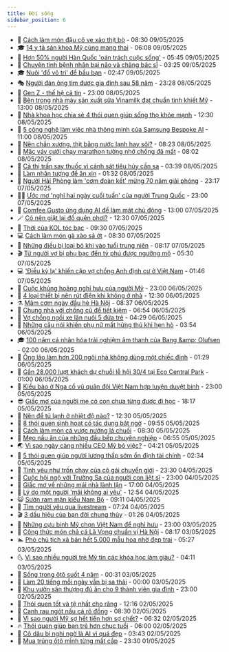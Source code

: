 ```yaml
---
title: Đời sống
sidebar_position: 6
---
```


<!-- vnexpress-doi-song:START -->
- 🚀 [Cách làm món đậu cô ve xào thịt bò](https://vnexpress.net/cach-lam-mon-dau-co-ve-xao-thit-bo-4883405.html) - 08:30 09/05/2025
- 🎓 [14 y tá sản khoa Mỹ cùng mang thai](https://vnexpress.net/14-y-ta-san-khoa-my-cung-mang-thai-4883691.html) - 06:08 09/05/2025
- 🚦 [Hơn 50% người Hàn Quốc &#39;oán trách cuộc sống&#39;](https://vnexpress.net/hon-50-nguoi-han-quoc-oan-trach-cuoc-song-4883650.html) - 05:45 09/05/2025
- 🦣 [Chuyện tình bệnh nhân bại não và chàng bác sĩ](https://vnexpress.net/chuyen-tinh-benh-nhan-bai-nao-va-chang-bac-si-4883127.html) - 03:25 09/05/2025
- 🎓 [Nuôi &#39;đồ vô tri&#39; để bầu bạn](https://vnexpress.net/nuoi-do-vo-tri-de-bau-ban-4883373.html) - 02:47 09/05/2025
- 🎭 [Người đàn ông tìm được gia đình sau 58 năm](https://vnexpress.net/nguoi-dan-ong-tim-duoc-gia-dinh-sau-58-nam-4882712.html) - 23:28 08/05/2025
- 🦅 [Gen Z - thế hệ cả tin](https://vnexpress.net/gen-z-the-he-ca-tin-4883445.html) - 23:00 08/05/2025
- 🎃 [Bên trong nhà máy sản xuất sữa Vinamilk đạt chuẩn tinh khiết Mỹ](https://vnexpress.net/ben-trong-nha-may-san-xuat-sua-vinamilk-dat-chuan-tinh-khiet-my-4882268.html) - 13:00 08/05/2025
- 💪 [Nhà khoa học chia sẻ 4 thói quen giúp sống thọ khỏe mạnh](https://vnexpress.net/nha-khoa-hoc-chia-se-4-thoi-quen-giup-song-tho-khoe-manh-4882991.html) - 12:30 08/05/2025
- 🐻 [5 công nghệ làm việc nhà thông minh của Samsung Bespoke AI](https://vnexpress.net/5-cong-nghe-lam-viec-nha-thong-minh-cua-samsung-bespoke-ai-4883391.html) - 11:00 08/05/2025
- 🧠 [Nên chần xương, thịt bằng nước lạnh hay sôi?](https://vnexpress.net/nen-chan-xuong-thit-bang-nuoc-lanh-hay-soi-4883351.html) - 08:23 08/05/2025
- 🐘 [Mặc váy cưới chạy marathon tưởng nhớ chồng đã mất](https://vnexpress.net/mac-vay-cuoi-chay-marathon-tuong-nho-chong-da-mat-4883221.html) - 08:02 08/05/2025
- 👹 [Cả thị trấn say thuốc vì cảnh sát tiêu hủy cần sa](https://vnexpress.net/ca-thi-tran-say-thuoc-vi-canh-sat-tieu-huy-can-sa-4883118.html) - 03:39 08/05/2025
- 💂 [Làm nhân tượng để ăn xin](https://vnexpress.net/lam-nhan-tuong-de-an-xin-4882996.html) - 01:32 08/05/2025
- 🦍 [Người Hải Phòng làm &#39;cơm đoàn kết&#39; mừng 70 năm giải phóng](https://vnexpress.net/nguoi-hai-phong-lam-com-doan-ket-mung-70-nam-giai-phong-4882673.html) - 23:17 07/05/2025
- 🧑‍🏫 [Ước mơ &#39;nghỉ hai ngày cuối tuần&#39; của người Trung Quốc](https://vnexpress.net/uoc-mo-nghi-hai-ngay-cuoi-tuan-cua-nguoi-trung-quoc-4882930.html) - 23:00 07/05/2025
- 🧰 [Comfee Gusto ứng dụng AI để làm mát chủ động](https://vnexpress.net/comfee-gusto-ung-dung-ai-de-lam-mat-chu-dong-4882954.html) - 13:00 07/05/2025
- 🪄 [Có nên giặt lại đồ quên phơi?](https://vnexpress.net/co-nen-giat-lai-do-quen-phoi-4882849.html) - 12:30 07/05/2025
- 🐲 [Thời của KOL tóc bạc](https://vnexpress.net/thoi-cua-kol-toc-bac-4882801.html) - 09:30 07/05/2025
- 💻 [Cách làm món gà xào sả ớt](https://vnexpress.net/doi-song-cooking-cach-lam-mon-ga-xao-sa-ot-4882412.html) - 08:30 07/05/2025
- 🐘 [Những điều bị loại bỏ khi vào tuổi trung niên](https://vnexpress.net/nhung-dieu-bi-loai-bo-khi-vao-tuoi-trung-nien-4882806.html) - 08:17 07/05/2025
- 🎬 [Từ người vợ bị phụ bạc đến tỷ phú được ngưỡng mộ](https://vnexpress.net/tu-nguoi-vo-bi-phu-bac-den-ty-phu-duoc-nguong-mo-4882476.html) - 05:30 07/05/2025
- 💻 [&#39;Điều kỳ lạ&#39; khiến cặp vợ chồng Anh định cư ở Việt Nam](https://vnexpress.net/dieu-ky-la-khien-cap-vo-chong-anh-dinh-cu-o-viet-nam-4882340.html) - 01:46 07/05/2025
- 🧰 [Cuộc khủng hoảng nghỉ hưu của người Mỹ](https://vnexpress.net/cuoc-khung-hoang-nghi-huu-cua-nguoi-my-4882332.html) - 23:00 06/05/2025
- 🫣 [4 loại thiết bị nên rút điện khi không ở nhà](https://vnexpress.net/4-loai-thiet-bi-nen-rut-dien-khi-khong-o-nha-4882233.html) - 12:30 06/05/2025
- ⚗️ [Mâm cơm ngày đầu hè Hà Nội](https://vnexpress.net/doi-song-cooking-mam-com-ngay-dau-he-ha-noi-4882299.html) - 08:37 06/05/2025
- 🌊 [Chung nhà với chồng cũ để tiết kiệm](https://vnexpress.net/chung-nha-voi-chong-cu-de-tiet-kiem-4882226.html) - 06:54 06/05/2025
- 💃 [Vợ chồng ngồi xe lăn nuôi 5 đứa trẻ](https://vnexpress.net/vo-chong-ngoi-xe-lan-nuoi-5-dua-tre-4882178.html) - 04:29 06/05/2025
- 🦆 [Những câu nói khiến phụ nữ mất hứng thú khi hẹn hò](https://vnexpress.net/nhung-cau-noi-khien-phu-nu-mat-hung-thu-khi-hen-ho-4881822.html) - 03:54 06/05/2025
- 🎓 [100 năm cá nhân hóa trải nghiệm âm thanh của Bang &amp;amp; Olufsen](https://vnexpress.net/100-nam-ca-nhan-hoa-trai-nghiem-am-thanh-cua-bang-olufsen-4874640.html) - 02:00 06/05/2025
- 💪 [Ông lão làm hơn 200 ngôi nhà không dùng một chiếc đinh](https://vnexpress.net/ong-lao-lam-hon-200-ngoi-nha-khong-dung-mot-chiec-dinh-4881840.html) - 01:29 06/05/2025
- 🤔 [Gần 28.000 lượt khách dự chuỗi lễ hội 30/4 tại Eco Central Park](https://vnexpress.net/gan-28-000-luot-khach-du-chuoi-le-hoi-30-4-tai-eco-central-park-4881958.html) - 01:00 06/05/2025
- 🧰 [Kiều bào ở Nga cổ vũ quân đội Việt Nam hợp luyện duyệt binh](https://vnexpress.net/kieu-bao-o-nga-co-vu-quan-doi-viet-nam-hop-luyen-duyet-binh-4881963.html) - 23:00 05/05/2025
- 😎 [Giấc mơ của người mẹ có con chưa từng được đi học](https://vnexpress.net/giac-mo-cua-nguoi-me-co-con-chua-tung-duoc-di-hoc-4878924.html) - 18:17 05/05/2025
- 🌮 [Nên để tủ lạnh ở nhiệt độ nào?](https://vnexpress.net/nen-de-tu-lanh-o-nhiet-do-nao-4881915.html) - 12:30 05/05/2025
- 🧠 [8 thói quen sinh hoạt có tác dụng bất ngờ](https://vnexpress.net/8-thoi-quen-sinh-hoat-co-tac-dung-bat-ngo-4881921.html) - 09:55 05/05/2025
- 🎡 [Cách làm món cá vược nướng lá chuối](https://vnexpress.net/doi-song-cooking-ca-vuoc-nuong-la-chuoi-4881801.html) - 08:30 05/05/2025
- 🎡 [Mẹo nấu ăn của những đầu bếp chuyên nghiệp](https://vnexpress.net/doi-song-cooking-meo-nau-an-cua-nhung-dau-bep-chuyen-nghiep-4881477.html) - 06:55 05/05/2025
- 🌏 [Vì sao ngày càng nhiều CEO Mỹ bỏ việc?](https://vnexpress.net/vi-sao-ngay-cang-nhieu-ceo-my-bo-viec-4881689.html) - 04:21 05/05/2025
- 🐻 [5 thói quen giúp người lương thấp sớm ổn định tài chính](https://vnexpress.net/5-thoi-quen-giup-nguoi-luong-thap-som-on-dinh-tai-chinh-4881540.html) - 02:34 05/05/2025
- 💂 [Tình yêu như trốn chạy của cô gái chuyển giới](https://vnexpress.net/tinh-yeu-nhu-tron-chay-cua-co-gai-chuyen-gioi-4875164.html) - 23:30 04/05/2025
- 🥸 [Cuộc hội ngộ với Trường Sa của người con liệt sĩ](https://vnexpress.net/cuoc-hoi-ngo-voi-truong-sa-cua-nguoi-con-liet-si-4875801.html) - 23:00 04/05/2025
- 🌋 [Giấc mơ về những mái nhà lành lặn](https://vnexpress.net/giac-mo-ve-nhung-mai-nha-lanh-lan-4878237.html) - 17:00 04/05/2025
- 🦩 [Lý do một người &#39;mãi không ai yêu&#39;](https://vnexpress.net/ly-do-mot-nguoi-mai-khong-ai-yeu-4881298.html) - 12:54 04/05/2025
- 😺 [Sườn ram mặn kiểu Nam Bộ](https://vnexpress.net/doi-song-cooking-suon-ram-man-kieu-nam-bo-4881457.html) - 09:11 04/05/2025
- 🐻 [Tìm người yêu qua livestream](https://vnexpress.net/tim-nguoi-yeu-qua-livestream-4881426.html) - 07:24 04/05/2025
- 🎬 [3 dấu hiệu của bạn đời chung thủy](https://vnexpress.net/3-dau-hieu-cua-ban-doi-chung-thuy-4879980.html) - 01:26 04/05/2025
- 🎊 [Những cựu binh Mỹ chọn Việt Nam để nghỉ hưu](https://vnexpress.net/nhung-cuu-binh-my-chon-viet-nam-de-nghi-huu-4879129.html) - 23:00 03/05/2025
- 💄 [Công thức món chả cá Lã Vọng chuẩn vị Hà Nội](https://vnexpress.net/doi-song-cooking-cha-ca-la-vong-chuan-vi-ha-noi-4881228.html) - 08:17 03/05/2025
- 🏊 [Phó chủ tịch xã bán hết 5.000 mẫu hoa nhờ đẹp trai](https://vnexpress.net/pho-chu-tich-xa-ban-het-5-000-mau-hoa-nho-dep-trai-4881196.html) - 05:27 03/05/2025
- 🌜 [Vì sao nhiều người trẻ Mỹ tin các khóa học làm giàu?](https://vnexpress.net/vi-sao-nhieu-nguoi-tre-my-tin-cac-khoa-hoc-lam-giau-4881096.html) - 04:11 03/05/2025
- 🤡 [Sống trong ôtô suốt 4 năm](https://vnexpress.net/song-trong-oto-suot-4-nam-4880558.html) - 00:31 03/05/2025
- 🥰 [Làm 20 tiếng mỗi ngày vẫn bị sa thải](https://vnexpress.net/lam-20-tieng-moi-ngay-van-bi-sa-thai-4881068.html) - 00:00 03/05/2025
- 🦍 [Khu vườn sân thượng đủ ăn cho 9 thành viên gia đình](https://vnexpress.net/khu-vuon-san-thuong-du-an-cho-9-thanh-vien-gia-dinh-4880862.html) - 23:00 02/05/2025
- 🫣 [Thói quen tốt và tệ nhất cho răng](https://vnexpress.net/thoi-quen-tot-va-te-nhat-cho-rang-4879994.html) - 12:16 02/05/2025
- 🚦 [Canh rau ngót nấu cá rô đồng](https://vnexpress.net/doi-song-cooking-canh-rau-ngot-nau-ca-ro-dong-4880702.html) - 08:30 02/05/2025
- 🐘 [Vì sao người Mỹ sợ hết tiền hơn sợ chết?](https://vnexpress.net/vi-sao-nguoi-my-so-het-tien-hon-so-chet-4879830.html) - 06:32 02/05/2025
- 🔥 [Thói quen giúp bạn trẻ hơn chục tuổi](https://vnexpress.net/thoi-quen-giup-ban-tre-hon-chuc-tuoi-4880473.html) - 06:00 02/05/2025
- 🎃 [Cô dâu bị nghi ngờ là AI vì quá đẹp](https://vnexpress.net/co-dau-bi-nghi-ngo-la-ai-vi-qua-dep-4880725.html) - 03:43 02/05/2025
- 🥳 [Mua trúng ôtô mình từng mất cắp](https://vnexpress.net/mua-trung-oto-minh-tung-mat-cap-4880783.html) - 23:30 01/05/2025<!-- vnexpress-doi-song:END -->
